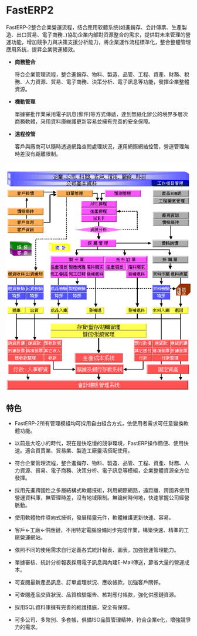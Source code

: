 # FastERP2

FastERP-2整合企業營運流程，结合應用软體系统(如進銷存、会計傅票、生產製造、出口貿易、電子商務..)協助企業内部對资源整合的需求，提供對未来管理的營運功能，增加競争力與决策支援分析能力，將企業運作流程標準化，整合整體管理應用系统，提昇企業營運績效。

* **商務整合**

    符合企業管理流程，整合進銷存、物料、製造、品管、工程、資產、財務、稅務、人力資源、貿易、電子商務、決策分析、電子訊息等功能，發揮企業整體資源。

* **機動管理**

    單據審批作業采用電子訊息(郵件)等方式傳遞，達到無紙化辦公的境界多層次商務軟體，采用資料庫維護更新容易並擁有完善的安全保障。

* **遠程控管**

    客戶與廠商可以隨時透過網路查閲處理狀況，運用網際網絡控管，營運管理無時差沒有距離限制。

![](images/erp.gif)

## 特色

* FastERP-2所有管理模組均可採用自由組合方式，依使用者需求可任意變換軟體功能。

* 以前是大吃小的時代，現在是快吃慢的競爭環境，FastERP操作簡便、使用快速。適合買賣業、貿易業、製造工廠靈活搭配使用。

* 符合企業管理流程，整合進銷存、物料、製造、品管、工程、資產、財務、人力資源、貿易、電子商務、決策分析、電子訊息等模組，企業整體資源全方位發揮。

* 採用先進跨國性之多層結構式軟體技術，利用網際網路，遠距離、跨國界使用營運資料庫，無管理時差，沒有地域限制。無論何時何地，快速掌握公司經營脈動。

* 使用軟體物件導向式技術，發展精靈元件，軟體維護更新快速、容易。

* 客戶←工廠←供應鏈，不用特定電腦設備同步完成作業，構築快速、精準的工廠營運網站。

* 依照不同的使用需求自行定義各式統計報表、圖表，加強營運管理能力。

* 單據審核、統計分析報表採用電子訊息與內建E-Mail傳送，節省大量的營運成本。

* 可查閱最新產品訊息、訂單處理狀況、應收帳款，加強客戶關係。

* 可查閱產品交貨狀況、品質檢驗報告、核對應付帳款，強化供應鏈資源。

* 採用SQL資料庫擁有完善的維護措施，安全有保障。

* 可多公司、多幣別、多套帳，俱備ISO品質管理精神，符合企業e化，增強競爭力的需求。